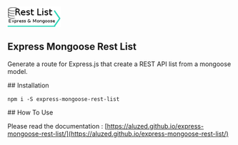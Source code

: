 ![logo](https://raw.githubusercontent.com/aluzed/express-mongoose-rest-list/dev/logo/logo.png)

## Express Mongoose Rest List

Generate a route for Express.js that create a REST API list from a mongoose model.

## Installation

```
npm i -S express-mongoose-rest-list
```

## How To Use

Please read the documentation : [https://aluzed.github.io/express-mongoose-rest-list/](https://aluzed.github.io/express-mongoose-rest-list/)